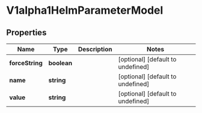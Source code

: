 # V1alpha1HelmParameterModel

## Properties

Name | Type | Description | Notes
------------ | ------------- | ------------- | -------------
**forceString** | **boolean** |  | [optional] [default to undefined]
**name** | **string** |  | [optional] [default to undefined]
**value** | **string** |  | [optional] [default to undefined]


